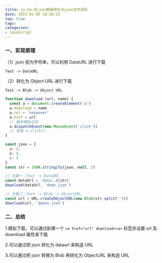 ```yaml
---
title: js-54-将json数据转化为json文件保存
date: 2021-01-05 10:26:25
top: true
tags:
categories:
- JavaScript
---
```

### 一、实现原理

（1）json 视为字符串，可以利用 DataURL 进行下载

```
Text -> DataURL
```

（2）转化为 Object URL 进行下载

```
Text -> Blob -> Object URL
```

```js
function download (url, name) {
  const a = document.createElement('a')
  a.download = name
  a.rel = 'noopener'
  a.href = url
  // 触发模拟点击
  a.dispatchEvent(new MouseEvent('click'))
  // 或者 a.click()
}

const json = {
  a: 3,
  b: 4,
  c: 5
}
const str = JSON.stringify(json, null, 2)

// 方案一：Text -> DataURL
const dataUrl = `data:,${str}`
download(dataUrl, 'demo.json')

// 方案二：Text -> Blob -> ObjectURL
const url = URL.createObjectURL(new Blob(str.split('')))
download(url, 'demo1.json')
```

### 二、总结

1.模拟下载，可以通过新建一个 ```<a href="url" download><a>``` 标签并设置 url 及 download 属性来下载

2.可以通过把 json 转化为 dataurl 来构造 URL

3.可以通过把 json 转换为 Blob 再转化为 ObjectURL 来构造 URL


